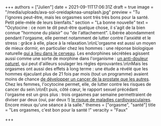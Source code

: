 +++
authors = ["Julien"]
date = 2021-09-11T17:06:31Z
draft = true
image = "/media/uploads/ava-sol-oreidapknaa-unsplash.jpg"
preview = "Tu l'ignores peut-être, mais les orgasmes sont très très bons pour la santé. Petit pèle-mèle de leurs bienfaits."
section = "La bonne nouvelle"
text = "Ocytocine : ce nom te dit peut-être quelque chose, il s'agit de la bien connue \"hormone du plaisir\" ou \"de l'attachement\". Libérée abondamment pendant l'orgasme, elle permet notamment de lutter contre l'anxiété et le stress : grâce à elle, place à la relaxation.\n\nL'orgasme est aussi un moyen de mieux dormir, en particulier chez les hommes : une réponse biologique naturelle [qui a lieu dans le cerveau](https://www.cosmopolitan.fr/,pourquoi-les-hommes-s-endorment-ils-apres-le-sexe,2510864,1769323.asp). Les endorphines sécrétées agissent aussi comme une sorte de morphine dans l'organisme : [un anti-douleur naturel](https://madame.lefigaro.fr/bien-etre/vous-sous-estimez-probablement-les-pouvoirs-de-lorgasme-bienfaits-sante-livre-alain-heril-240720-181850), qui peut d'ailleurs soulager les règles éprouvantes.\n\nMais les orgasmes ont aussi des effets à long terme : une étude a révélé que les hommes éjaculant plus de 21 fois par mois (tout un programme) avaient moins de chance [de développer un cancer de la prostate que les autres](https://www.prnewswire.com/news-releases/new-study-one-orgasm-a-day-could-reduce-prostate-cancer-risk-300197464.html). Chez les femmes, l'ocytocine permet, elle, de lutter contre les risques de cancer du sein.\n\nEt puis, côté cœur, le rapport sexuel précédant l'orgasme est un gros plus : trois orgasmes par semaine permettraient de diviser par deux (oui, par deux !) [le risque de maladies cardiovasculaires](https://www.20minutes.fr/societe/1266003-20131220-20131220-pourquoi-orgasme-bon-sante). Encore mieux qu'une séance à la salle."
themes = ["orgasme", "santé"]
title = "Les orgasmes, c'est bon pour la santé !"
veracity = "Faux"

+++
